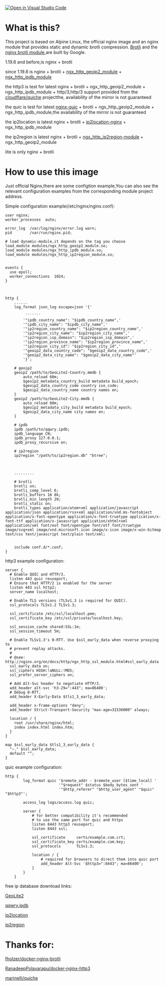 [![Open in Visual Studio Code](https://open.vscode.dev/badges/open-in-vscode.svg)](https://open.vscode.dev/peytonyip/Dockerfile)

# What is this?
This project is based on Alpine Linux, the official nginx image and an nginx module that provides static and dynamic brotli compression. [Brotli](https://github.com/google/brotli) and the [nginx brotli module ](https://github.com/google/ngx_brotli) are built by Google.

1.19.6 and before,is nginx + brotli

since 1.19.8 is nginx  + brotli + [ngx_http_geoip2_module](https://github.com/leev/ngx_http_geoip2_module) + [ngx_http_ipdb_module](https://github.com/vislee/ngx_http_ipdb_module)

the http3 is test for latest nginx + brotli + ngx_http_geoip2_module + ngx_http_ipdb_module + http/3,http/3 support provided from the [cloudflare/quiche](https://github.com/cloudflare/quiche) projectthe, availability of the mirror is not guaranteed

the quic is test for latest [nginx-quic](https://hg.nginx.org/nginx-quic/) + brotli + ngx_http_geoip2_module +  ngx_http_ipdb_module,the availability of the mirror is not guaranteed

the ip2location is  latest nginx + brotli + [ip2location-nginx](https://github.com/ip2location/ip2location-nginx) + ngx_http_ipdb_module

the ip2region is  latest nginx + brotli + [ngx_http_ip2region-module](https://github.com/liangwenrong/ngx_http_ip2region-module) + ngx_http_geoip2_module

lite is only nginx + brotli


# How to use this image
Just official Nginx,there are some configtion example,You can also see the relevant configuration examples from the corresponding module project address.

Simple configuration example(/etc/nginx/nginx.conf):

```nginx
user nginx;
worker_processes  auto;

error_log  /var/log/nginx/error.log warn;
pid        /var/run/nginx.pid;

# load dynamic-module,it depends on the tag you choose 
load_module modules/ngx_http_geoip2_module.so;
load_module modules/ngx_http_ipdb_module.so;
load_module modules/ngx_http_ip2region_module.so;


events {
  use epoll;
  worker_connections  1024;
}



http {
    ......
    log_format json_log escape=json '{'
       
         ```````
        '"ipdb_country_name": "$ipdb_country_name",'
        '"ipdb_city_name": "$ipdb_city_name",'
        '"ip2region_country_name": "$ip2region_country_name",'
        '"ip2region_city_name": "$ip2region_city_name",'
        '"ip2region_isp_domain": "$ip2region_isp_domain",'
        '"ip2region_province_name": "$ip2region_province_name",'
        '"ip2region_city_id": "$ip2region_city_id",'
        '"geoip2_data_country_code": "$geoip2_data_country_code",'
        '"geoip2_data_city_name": "$geoip2_data_city_name"'
        '}';
    
    # geoip2
    geoip2 /path/to/GeoLite2-Country.mmdb {
        auto_reload 60m;
        $geoip2_metadata_country_build metadata build_epoch;
        $geoip2_data_country_code country iso_code;
        $geoip2_data_country_name country names en;
    }
    geoip2 /path/to/GeoLite2-City.mmdb {
        auto_reload 60m;
        $geoip2_metadata_city_build metadata build_epoch;
        $geoip2_data_city_name city names en;
    }
    
    # ipdb
    ipdb /path/to/qqwry.ipdb;
    ipdb_language CN;
    ipdb_proxy 127.0.0.1;
    ipdb_proxy_recursive on;
    
    # ip2region
    ip2region "/path/to/ip2region.db" "btree"; 



    .........
    
    # brotli
    brotli on;
    brotli_comp_level 6;
    brotli_buffers 16 8k;
    brotli_min_length 20;
    brotli_static on;
    brotli_types application/atom+xml application/javascript application/json application/rss+xml application/vnd.ms-fontobject application/x-font-opentype application/x-font-truetype application/x-font-ttf application/x-javascript application/xhtml+xml application/xml font/eot font/opentype font/otf font/truetype image/svg+xml image/vnd.microsoft.icon image/x-icon image/x-win-bitmap text/css text/javascript text/plain text/xml;


    include conf.d/*.conf;
}

```

http3 example configuration:
```nginx
server {
  # Enable QUIC and HTTP/3.
  listen 443 quic reuseport;
  # Ensure that HTTP/2 is enabled for the server
  listen 443 ssl http2;
  server_name localhost;

  # Enable TLS versions (TLSv1.3 is required for QUIC).
  ssl_protocols TLSv1.2 TLSv1.3;

  ssl_certificate /etc/ssl/localhost.pem;
  ssl_certificate_key /etc/ssl/private/localhost.key;

  ssl_session_cache shared:SSL:1m;
  ssl_session_timeout 5m;

  # Enable TLSv1.3's 0-RTT. Use $ssl_early_data when reverse proxying to
  # prevent replay attacks.
  #
  # @see: http://nginx.org/en/docs/http/ngx_http_ssl_module.html#ssl_early_data
  ssl_early_data on;
  ssl_ciphers HIGH:!aNULL:!MD5;
  ssl_prefer_server_ciphers on;

  # Add Alt-Svc header to negotiate HTTP/3.
  add_header alt-svc 'h3-29=":443"; ma=86400';
  # Debug 0-RTT.
  add_header X-Early-Data $tls1_3_early_data;

  add_header x-frame-options "deny";
  add_header Strict-Transport-Security "max-age=31536000" always;

  location / {
    root /usr/share/nginx/html;
    index index.html index.htm;
  }
}

map $ssl_early_data $tls1_3_early_data {
  "~." $ssl_early_data;
  default "";
}

```

quic example configuration:
```nginx
http {
        log_format quic '$remote_addr - $remote_user [$time_local] '
                        '"$request" $status $body_bytes_sent '
                        '"$http_referer" "$http_user_agent" "$quic" "$http3"';

        access_log logs/access.log quic;

        server {
            # for better compatibility it's recommended
            # to use the same port for quic and https
            listen 8443 http3 reuseport;
            listen 8443 ssl;

            ssl_certificate     certs/example.com.crt;
            ssl_certificate_key certs/example.com.key;
            ssl_protocols       TLSv1.3;

            location / {
                # required for browsers to direct them into quic port
                add_header Alt-Svc '$http3=":8443"; ma=86400';
            }
        }
    }

```



free ip database download links:

[GeoLite2](https://dev.maxmind.com/geoip/geoip2/geolite2/)

[qqwry.ipdb](https://github.com/metowolf/qqwry.ipdb)

[ip2location](https://lite.ip2location.com/)

[ip2region](https://github.com/lionsoul2014/ip2region/tree/master/data)

# Thanks for:

[fholzer/docker-nginx-brotli](https://github.com/fholzer/docker-nginx-brotli)

[RanadeepPolavarapu/docker-nginx-http3](https://github.com/RanadeepPolavarapu/docker-nginx-http3)

[marinelli/quiche](https://github.com/marinelli/quiche/tree/quiche-nginx-1.19.7)
